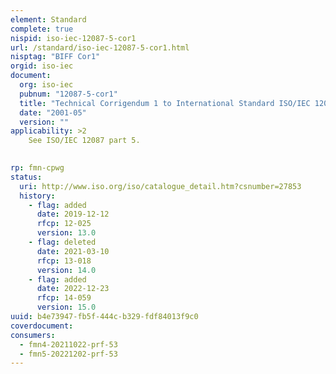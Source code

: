 ```yaml
---
element: Standard
complete: true
nispid: iso-iec-12087-5-cor1
url: /standard/iso-iec-12087-5-cor1.html
nisptag: "BIFF Cor1"
orgid: iso-iec
document:
  org: iso-iec
  pubnum: "12087-5-cor1"
  title: "Technical Corrigendum 1 to International Standard ISO/IEC 12087-5:1998"
  date: "2001-05"
  version: ""
applicability: >2
    See ISO/IEC 12087 part 5.

  
rp: fmn-cpwg
status:
  uri: http://www.iso.org/iso/catalogue_detail.htm?csnumber=27853
  history: 
    - flag: added
      date: 2019-12-12
      rfcp: 12-025
      version: 13.0
    - flag: deleted
      date: 2021-03-10
      rfcp: 13-018
      version: 14.0
    - flag: added
      date: 2022-12-23
      rfcp: 14-059
      version: 15.0
uuid: b4e73947-fb5f-444c-b329-fdf84013f9c0
coverdocument:
consumers:
  - fmn4-20211022-prf-53
  - fmn5-20221202-prf-53
---
```

